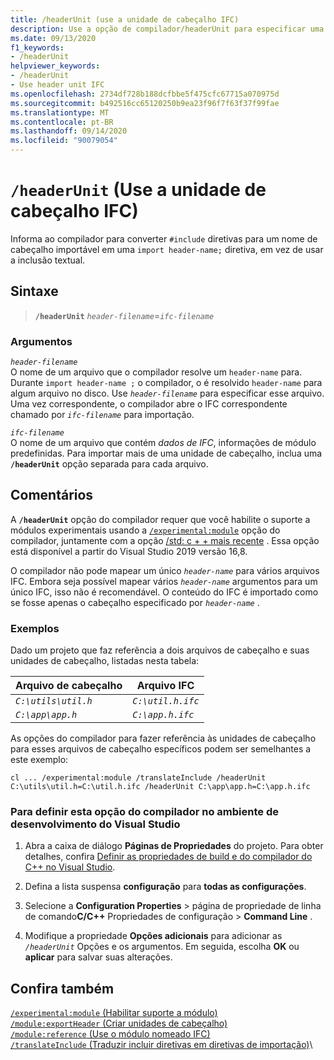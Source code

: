 ```yaml
---
title: /headerUnit (use a unidade de cabeçalho IFC)
description: Use a opção de compilador/headerUnit para especificar uma unidade de cabeçalho IFC existente para importar na compilação atual.
ms.date: 09/13/2020
f1_keywords:
- /headerUnit
helpviewer_keywords:
- /headerUnit
- Use header unit IFC
ms.openlocfilehash: 2734df728b188dcfbbe5f475cfc67715a070975d
ms.sourcegitcommit: b492516cc65120250b9ea23f96f7f63f37f99fae
ms.translationtype: MT
ms.contentlocale: pt-BR
ms.lasthandoff: 09/14/2020
ms.locfileid: "90079054"
---
```

# <a name="headerunit-use-header-unit-ifc"></a>`/headerUnit` (Use a unidade de cabeçalho IFC)

Informa ao compilador para converter `#include` diretivas para um nome de cabeçalho importável em uma `import header-name;` diretiva, em vez de usar a inclusão textual.

## <a name="syntax"></a>Sintaxe

> **`/headerUnit`** *`header-filename`*=*`ifc-filename`*

### <a name="arguments"></a>Argumentos

*`header-filename`*\
O nome de um arquivo que o compilador resolve um `header-name` para. Durante `import header-name ;` o compilador, o é resolvido `header-name` para algum arquivo no disco. Use *`header-filename`* para especificar esse arquivo. Uma vez correspondente, o compilador abre o IFC correspondente chamado por *`ifc-filename`* para importação.

*`ifc-filename`*\
O nome de um arquivo que contém *dados de IFC*, informações de módulo predefinidas. Para importar mais de uma unidade de cabeçalho, inclua uma **`/headerUnit`** opção separada para cada arquivo.

## <a name="remarks"></a>Comentários

A **`/headerUnit`** opção do compilador requer que você habilite o suporte a módulos experimentais usando a [`/experimental:module`](experimental-module.md) opção do compilador, juntamente com a opção [/std: c + + mais recente](std-specify-language-standard-version.md) . Essa opção está disponível a partir do Visual Studio 2019 versão 16,8.

O compilador não pode mapear um único *`header-name`* para vários arquivos IFC. Embora seja possível mapear vários *`header-name`* argumentos para um único IFC, isso não é recomendável. O conteúdo do IFC é importado como se fosse apenas o cabeçalho especificado por *`header-name`* .

### <a name="examples"></a>Exemplos

Dado um projeto que faz referência a dois arquivos de cabeçalho e suas unidades de cabeçalho, listadas nesta tabela:

| Arquivo de cabeçalho | Arquivo IFC |
|--|--|
| *`C:\utils\util.h`* | *`C:\util.h.ifc`* |
| *`C:\app\app.h`* | *`C:\app.h.ifc`* |

As opções do compilador para fazer referência às unidades de cabeçalho para esses arquivos de cabeçalho específicos podem ser semelhantes a este exemplo:

```CMD
cl ... /experimental:module /translateInclude /headerUnit C:\utils\util.h=C:\util.h.ifc /headerUnit C:\app\app.h=C:\app.h.ifc
```

### <a name="to-set-this-compiler-option-in-the-visual-studio-development-environment"></a>Para definir esta opção do compilador no ambiente de desenvolvimento do Visual Studio

1. Abra a caixa de diálogo **Páginas de Propriedades** do projeto. Para obter detalhes, confira [Definir as propriedades de build e do compilador do C++ no Visual Studio](../working-with-project-properties.md).

1. Defina a lista suspensa **configuração** para **todas as configurações**.

1. Selecione a **Configuration Properties**  >  página de propriedade de linha de comando**C/C++** Propriedades de configuração  >  **Command Line** .

1. Modifique a propriedade **Opções adicionais** para adicionar as *`/headerUnit`* Opções e os argumentos. Em seguida, escolha **OK** ou **aplicar** para salvar suas alterações.

## <a name="see-also"></a>Confira também

[`/experimental:module` (Habilitar suporte a módulo)](experimental-module.md)\
[`/module:exportHeader` (Criar unidades de cabeçalho)](module-exportheader.md)\
[`/module:reference` (Use o módulo nomeado IFC)](module-reference.md)\
[`/translateInclude` (Traduzir incluir diretivas em diretivas de importação)](translateinclude.md)\
